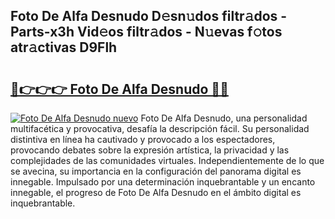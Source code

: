 ## Foto De Alfa Desnudo D𝚎sn𝚞dos filtr𝚊dos - Parts-x3h Vid𝚎os filtr𝚊dos - N𝚞evas f𝚘tos atr𝚊ctivas D9Flh

# <h2><a href="http://mbc0pf.tromn.icu/?c=Foto+De+Alfa+Desnudo">🔗👉👉👉 Foto De Alfa Desnudo 🔗🔗</a></h2>

[![Foto De Alfa Desnudo nuevo](https://i.imgur.com/pEAQMta.gif)](http://mbc0pf.tromn.icu/?c=Foto+De+Alfa+Desnudo)
Foto De Alfa Desnudo, una personalidad multifacética y provocativa, desafía la descripción fácil. Su personalidad distintiva en línea ha cautivado y provocado a los espectadores, provocando debates sobre la expresión artística, la privacidad y las complejidades de las comunidades virtuales. Independientemente de lo que se avecina, su importancia en la configuración del panorama digital es innegable. Impulsado por una determinación inquebrantable y un encanto innegable, el progreso de Foto De Alfa Desnudo en el ámbito digital es inquebrantable.
